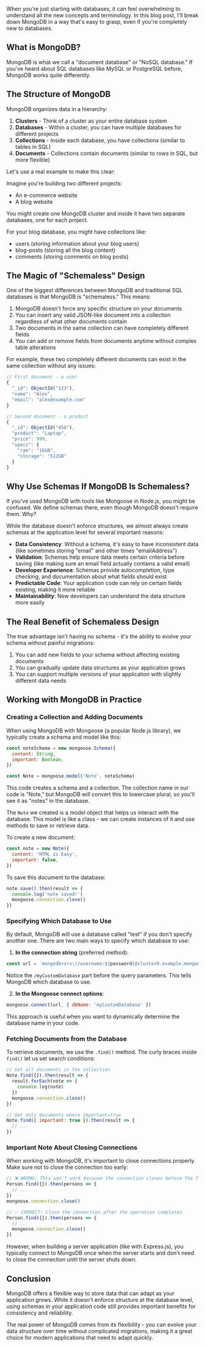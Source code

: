 When you're just starting with databases, it can feel overwhelming to understand all the new concepts and terminology. In this blog post, I'll break down MongoDB in a way that's easy to grasp, even if you're completely new to databases.

## What is MongoDB?

MongoDB is what we call a "document database" or "NoSQL database." If you've heard about SQL databases like MySQL or PostgreSQL before, MongoDB works quite differently.

## The Structure of MongoDB

MongoDB organizes data in a hierarchy:

1. **Clusters** - Think of a cluster as your entire database system
2. **Databases** - Within a cluster, you can have multiple databases for different projects
3. **Collections** - Inside each database, you have collections (similar to tables in SQL)
4. **Documents** - Collections contain documents (similar to rows in SQL, but more flexible)

Let's use a real example to make this clear:

Imagine you're building two different projects:

- An e-commerce website
- A blog website

You might create one MongoDB cluster and inside it have two separate databases, one for each project.

For your blog database, you might have collections like:

- users (storing information about your blog users)
- blog-posts (storing all the blog content)
- comments (storing comments on blog posts)

## The Magic of "Schemaless" Design

One of the biggest differences between MongoDB and traditional SQL databases is that MongoDB is "schemaless." This means:

1. MongoDB doesn't force any specific structure on your documents
2. You can insert any valid JSON-like document into a collection regardless of what other documents contain
3. Two documents in the same collection can have completely different fields
4. You can add or remove fields from documents anytime without complex table alterations

For example, these two completely different documents can exist in the same collection without any issues:

```js
// First document - a user
{
  "_id": ObjectId("123"),
  "name": "Alex",
  "email": "alex@example.com"
}

// Second document - a product
{
  "_id": ObjectId("456"),
  "product": "Laptop",
  "price": 999,
  "specs": {
    "ram": "16GB",
    "storage": "512GB"
  }
}
```

## Why Use Schemas If MongoDB Is Schemaless?

If you've used MongoDB with tools like Mongoose in Node.js, you might be confused. We define schemas there, even though MongoDB doesn't require them. Why?

While the database doesn't enforce structures, we almost always create schemas at the application level for several important reasons:

- **Data Consistency**: Without a schema, it's easy to have inconsistent data (like sometimes storing "email" and other times "emailAddress")
- **Validation**: Schemas help ensure data meets certain criteria before saving (like making sure an email field actually contains a valid email)
- **Developer Experience**: Schemas provide autocompletion, type checking, and documentation about what fields should exist
- **Predictable Code**: Your application code can rely on certain fields existing, making it more reliable
- **Maintainability**: New developers can understand the data structure more easily


## The Real Benefit of Schemaless Design

The true advantage isn't having no schema - it's the ability to evolve your schema without painful migrations:

1. You can add new fields to your schema without affecting existing documents
2. You can gradually update data structures as your application grows
3. You can support multiple versions of your application with slightly different data needs


## Working with MongoDB in Practice

### Creating a Collection and Adding Documents

When using MongoDB with Mongoose (a popular Node.js library), we typically create a schema and model like this:

```js
const noteSchema = new mongoose.Schema({
  content: String,
  important: Boolean,
})

const Note = mongoose.model('Note', noteSchema)
```

This code creates a schema and a collection. The collection name in our code is "Note," but MongoDB will convert this to lowercase plural, so you'll see it as "notes" in the database.

The `Note` we created is a model object that helps us interact with the database. This model is like a class - we can create instances of it and use methods to save or retrieve data.

To create a new document:

```js
const note = new Note({
  content: 'HTML is Easy',
  important: false,
})
```

To save this document to the database:

```js
note.save().then(result => {
  console.log('note saved!')
  mongoose.connection.close()
})
```

### Specifying Which Database to Use

By default, MongoDB will use a database called "test" if you don't specify another one. There are two main ways to specify which database to use:

1. **In the connection string** (preferred method):

```js
const url = `mongodb+srv://username:${password}@cluster0.example.mongodb.net/myCustomDatabase?retryWrites=true&w=majority`
```

Notice the `/myCustomDatabase` part before the query parameters. This tells MongoDB which database to use.

2. **In the Mongoose connect options**:

```js
mongoose.connect(url, { dbName: 'myCustomDatabase' })
```

This approach is useful when you want to dynamically determine the database name in your code.

### Fetching Documents from the Database

To retrieve documents, we use the `.find()` method. The curly braces inside `find()` let us set search conditions:

```js
// Get all documents in the collection
Note.find({}).then(result => {
  result.forEach(note => {
    console.log(note)
  })
  mongoose.connection.close()
})

// Get only documents where important=true
Note.find({ important: true }).then(result => {
  // ...
})
```

### Important Note About Closing Connections

When working with MongoDB, it's important to close connections properly. Make sure not to close the connection too early:

```js
// ❌ WRONG: This won't work because the connection closes before the find operation completes
Person.find({}).then(persons => {
  // ...
})
mongoose.connection.close()

// ✅ CORRECT: Close the connection after the operation completes
Person.find({}).then(persons => {
  // ...
  mongoose.connection.close()
})
```

However, when building a server application (like with Express.js), you typically connect to MongoDB once when the server starts and don't need to close the connection until the server shuts down.

## Conclusion

MongoDB offers a flexible way to store data that can adapt as your application grows. While it doesn't enforce structure at the database level, using schemas in your application code still provides important benefits for consistency and reliability.

The real power of MongoDB comes from its flexibility - you can evolve your data structure over time without complicated migrations, making it a great choice for modern applications that need to adapt quickly.